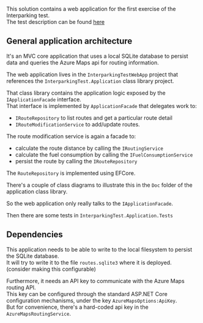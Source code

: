 This solution contains a web application for the first exercise of the Interparking test.  
The test description can be found [here](https://satellitbe-my.sharepoint.com/:b:/g/personal/tuan-tu_tran_satellit_be/ESrO8LcH4s1Ai1x7530VeT0BOorhEVdDQaPRRxFra_KSJw?e=4YzjTx)

## General application architecture

It's an MVC core application that uses a local SQLite database to persist data and queries the Azure Maps api for routing information.

The web application lives in the `InterparkingTestWebApp` project that references the `InterparkingTest.Application` class library project.

That class library contains the application logic exposed by the `IApplicationFacade` interface.  
That interface is implemented by `ApplicationFacade` that delegates work to:  
- `IRouteRepository` to list routes and get a particular route detail
- `IRouteModificationService` to add/update routes.

The route modification service is again a facade to:
- calculate the route distance by calling the `IRoutingService`
- calculate the fuel consumption by calling the `IFuelConsumptionService`
- persist the route by calling the `IRouteRepository`

The `RouteRepository` is implemented using EFCore.

There's a couple of class diagrams to illustrate this in the `Doc` folder of the application class library.

So the web application only really talks to the `IApplicationFacade`.

Then there are some tests in `InterparkingTest.Application.Tests`

## Dependencies

This application needs to be able to write to the local filesystem to persist the SQLite database.  
It will try to write it to the file `routes.sqlite3` where it is deployed.  
(consider making this configurable)

Furthermore, it needs an API key to communicate with the Azure Maps routing API.  
This key can be configured through the standard ASP.NET Core configuration mechanisms, under the key `AzureMapsOptions:ApiKey`.  
But for convenience, there's a hard-coded api key in the `AzureMapsRoutingService`.
